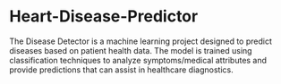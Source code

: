 # Heart-Disease-Predictor
The Disease Detector is a machine learning project designed to predict diseases based on patient health data. The model is trained using classification techniques to analyze symptoms/medical attributes and provide predictions that can assist in healthcare diagnostics.
